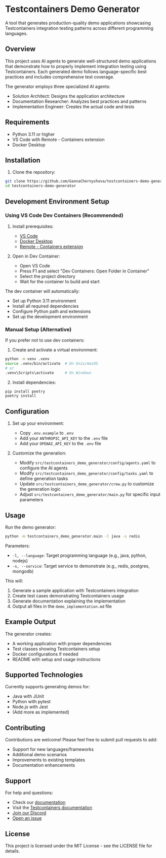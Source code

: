 # Testcontainers Demo Generator

A tool that generates production-quality demo applications showcasing Testcontainers integration testing patterns across different programming languages.

## Overview

This project uses AI agents to generate well-structured demo applications that demonstrate how to properly implement integration testing using Testcontainers. Each generated demo follows language-specific best practices and includes comprehensive test coverage.

The generator employs three specialized AI agents:
- Solution Architect: Designs the application architecture
- Documentation Researcher: Analyzes best practices and patterns
- Implementation Engineer: Creates the actual code and tests

## Requirements

- Python 3.11 or higher
- VS Code with Remote - Containers extension
- Docker Desktop

## Installation

1. Clone the repository:

```bash
git clone https://github.com/GannaChernyshova/testcontainers-demo-generator.git
cd testcontainers-demo-generator
```

## Development Environment Setup

### Using VS Code Dev Containers (Recommended)

1. Install prerequisites:
   - [VS Code](https://code.visualstudio.com/)
   - [Docker Desktop](https://www.docker.com/products/docker-desktop/)
   - [Remote - Containers extension](https://marketplace.visualstudio.com/items?itemName=ms-vscode-remote.remote-containers)

2. Open in Dev Container:
   - Open VS Code
   - Press F1 and select "Dev Containers: Open Folder in Container"
   - Select the project directory
   - Wait for the container to build and start

The dev container will automatically:
- Set up Python 3.11 environment
- Install all required dependencies
- Configure Python path and extensions
- Set up the development environment

### Manual Setup (Alternative)

If you prefer not to use dev containers:

1. Create and activate a virtual environment:
```bash
python -m venv .venv
source .venv/bin/activate  # On Unix/macOS
# or
.venv\Scripts\activate     # On Windows
```

2. Install dependencies:
```bash
pip install poetry
poetry install
```

## Configuration

1. Set up your environment:
   - Copy `.env.example` to `.env`
   - Add your `ANTHROPIC_API_KEY` to the `.env` file
   - Add your `OPENAI_API_KEY` to the `.env` file

2. Customize the generation:
   - Modify `src/testcontainers_demo_generator/config/agents.yaml` to configure the AI agents
   - Modify `src/testcontainers_demo_generator/config/tasks.yaml` to define generation tasks
   - Update `src/testcontainers_demo_generator/crew.py` to customize the generation logic
   - Adjust `src/testcontainers_demo_generator/main.py` for specific input parameters

## Usage

Run the demo generator:

```bash
python -m testcontainers_demo_generator.main -l java -s redis
```

Parameters:
- `-l, --language`: Target programming language (e.g., java, python, nodejs)
- `-s, --service`: Target service to demonstrate (e.g., redis, postgres, mongodb)

This will:
1. Generate a sample application with Testcontainers integration
2. Create test cases demonstrating Testcontainers usage
3. Generate documentation explaining the implementation
4. Output all files in the `demo_implementation.md` file

## Example Output

The generator creates:
- A working application with proper dependencies
- Test classes showing Testcontainers setup
- Docker configurations if needed
- README with setup and usage instructions

## Supported Technologies

Currently supports generating demos for:
- Java with JUnit
- Python with pytest
- Node.js with Jest
- (Add more as implemented)

## Contributing

Contributions are welcome! Please feel free to submit pull requests to add:
- Support for new languages/frameworks
- Additional demo scenarios
- Improvements to existing templates
- Documentation enhancements

## Support

For help and questions:
- Check our [documentation](https://docs.crewai.com)
- Visit the [Testcontainers documentation](https://testcontainers.com)
- [Join our Discord](https://discord.com/invite/X4JWnZnxPb)
- [Open an issue](https://github.com/yourusername/testcontainers-demo-generator/issues)

## License

This project is licensed under the MIT License - see the LICENSE file for details.
